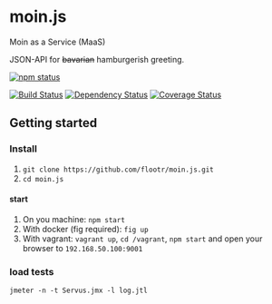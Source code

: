 # moin.js
Moin as a Service (MaaS)

JSON-API for ~~bavarian~~ hamburgerish greeting.


[![npm status](https://nodei.co/npm/servus.js.svg?downloads=true&stars=true)](https://npmjs.org/package/servus.js)

[![Build Status](https://travis-ci.org/peerigon/servus.js.svg?branch=master)](https://travis-ci.org/peerigon/servus.js)
[![Dependency Status](https://david-dm.org/peerigon/servus.js.svg)](https://david-dm.org/peerigon/servus.js)
[![Coverage Status](https://img.shields.io/coveralls/peerigon/servus.js.svg)](https://coveralls.io/r/peerigon/servus.js?branch=master)

## Getting started

### Install

1. `git clone https://github.com/flootr/moin.js.git`
2. `cd moin.js`

#### start

1. On you machine: `npm start`
2. With docker (fig required): `fig up`
3. With vagrant: `vagrant up`, `cd /vagrant`, `npm start` and open your browser to `192.168.50.100:9001`


### load tests

```
jmeter -n -t Servus.jmx -l log.jtl
```
